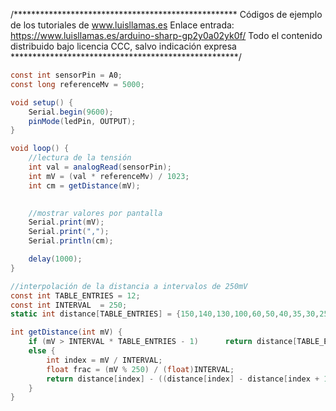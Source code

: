 /***************************************************
Códigos de ejemplo de los tutoriales de www.luisllamas.es
Enlace entrada: https://www.luisllamas.es/arduino-sharp-gp2y0a02yk0f/
Todo el contenido distribuido bajo licencia CCC, salvo indicación expresa
****************************************************/

```csharp
const int sensorPin = A0;
const long referenceMv = 5000;

void setup() {
	Serial.begin(9600);
	pinMode(ledPin, OUTPUT);
}

void loop() {
	//lectura de la tensión
	int val = analogRead(sensorPin);
	int mV = (val * referenceMv) / 1023;
	int cm = getDistance(mV);

	
	//mostrar valores por pantalla
	Serial.print(mV);
	Serial.print(",");
	Serial.println(cm);

	delay(1000);
}

//interpolación de la distancia a intervalos de 250mV
const int TABLE_ENTRIES = 12;
const int INTERVAL  = 250;
static int distance[TABLE_ENTRIES] = {150,140,130,100,60,50,40,35,30,25,20,15};

int getDistance(int mV) {
	if (mV > INTERVAL * TABLE_ENTRIES - 1)      return distance[TABLE_ENTRIES - 1];
	else {
		int index = mV / INTERVAL;
		float frac = (mV % 250) / (float)INTERVAL;
		return distance[index] - ((distance[index] - distance[index + 1]) * frac);
	}
}
```